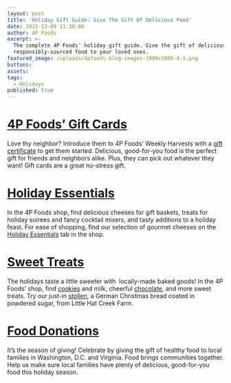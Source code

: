 ```yaml
---
layout: post
title: 'Holiday Gift Guide: Give The Gift Of Delicious Food'
date: 2022-12-09 11:30:00
author: 4P Foods
excerpt: >-
  The complete 4P Foods' holiday gift guide. Give the gift of delicious,
  responsibly-sourced food to your loved ones.
featured_image: /uploads/4pfoods-blog-images-1900x1000-4-1.png
buttons:
assets:
tags:
  - Holidays
published: true
---
```

<div class="editable"><h1><a target="_blank" rel="noopener" href="https://4pfoods.com/posts/give-the-gift-of-good-food/">4P Foods&rsquo; Gift Cards</a></h1><p>Love thy neighbor? Introduce them to 4P Foods&rsquo; Weekly Harvests with a <a target="_blank" rel="noopener" href="https://4pfoods.com/posts/give-the-gift-of-good-food/">gift certificate</a> to get them started. Delicious, good-for-you food is the perfect gift for friends and neighbors alike. Plus, they can pick out whatever they want! Gift cards are a great no-stress gift.</p><h1><a target="_blank" rel="noopener" href="https://shop.4pfoods.com/holiday-essentials">Holiday Essentials</a></h1><p>In the 4P Foods shop, find delicious cheeses for gift baskets, treats for holiday soirees and fancy cocktail mixers, and tasty additions to a holiday feast. For ease of shopping, find our selection of gourmet cheeses on the <a target="_blank" rel="noopener" href="https://shop.4pfoods.com/holiday-essentials">Holiday Essentials</a> tab in the shop.</p><h1><a target="_blank" rel="noopener" href="https://shop.4pfoods.com/provisions">Sweet Treats</a></h1><p>The holidays taste a little sweeter with&nbsp; locally-made baked goods! In the 4P Foods&rsquo; shop, find <a target="_blank" rel="noopener" href="https://shop.4pfoods.com/summary.php?go=products&amp;search_substring=cookies">cookies</a> and milk, cheerful <a target="_blank" rel="noopener" href="https://shop.4pfoods.com/summary.php?go=products&amp;search_substring=chocolate">chocolate</a>, and more sweet treats. Try our just-in <a target="_blank" rel="noopener" href="https://shop.4pfoods.com/product/almond-stollen">stollen</a>, a German Christmas bread coated in powdered sugar, from Little Hat Creek Farm.</p><h1><a target="_blank" rel="noopener" href="https://shop.4pfoods.com/summary.php?go=products&amp;search_substring=donation">Food Donations</a></h1><p>It&rsquo;s the season of giving! Celebrate by giving the gift of healthy food to local families in Washington, D.C. and Virginia. Food brings communities together. Help us make sure local families have plenty of delicious, good-for-you food this holiday season.</p></div>